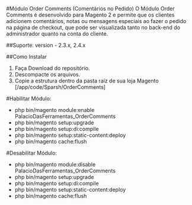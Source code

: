 #Módulo Order Comments (Comentários no Pedido)
O Módulo Order Comments é desenvolvido para Magento 2 e permite que os clientes adicionem comentários, notas ou mensagens especiais ao fazer o pedido na página de checkout, que pode ser visualizada tanto no back-end do administrador quanto na conta do cliente.

##Suporte: 
version - 2.3.x, 2.4.x

##Como Instalar

1. Faça Download do repositório.
2. Descompacte os arquivos.
3. Copie a estrutura dentro da pasta raíz de sua loja Magento [/app/code/Sparsh/OrderComments]

#Habilitar Módulo:
- php bin/magento module:enable PalacioDasFerramentas_OrderComments
- php bin/magento setup:upgrade
- php bin/magento setup:di:compile
- php bin/magento setup:static-content:deploy
- php bin/magento cache:flush

#Desabilitar Módulo:
- php bin/magento module:disable PalacioDasFerramentas_OrderComments
- php bin/magento setup:upgrade
- php bin/magento setup:di:compile
- php bin/magento setup:static-content:deploy
- php bin/magento cache:flush